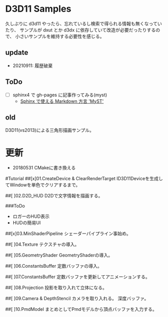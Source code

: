 # D3D11 Samples

久しぶりに d3d11 やったら、忘れているし検索で得られる情報も無くなっていたり、
サンプルが dxut とか d3dx に依存していて改造が必要だったりするので、
小さいサンプルを維持する必要性を感じる。

## update

* 20210911: 履歴破棄

## ToDo

* [ ] sphinx4 で gh-pages に記事作ってみる(myst)
  * [Sphinx で使える Markdown 方言 'MyST'](https://qiita.com/Tachy_Pochy/items/53866eea43d0ad93ea1d)

## old

D3D11(vs2013)による三角形描画サンプル。

# 更新
* 20180531 CMakeに書き換える

#Tutorial
##[x]01.CreateDevice & ClearRenderTarget
ID3D11Deviceを生成してWindowを単色でクリアするまで。

##[ ]02.D2D_HUD
D2Dで文字情報を描画する。

###ToDo
* ロガーのHUD表示
* HUDの簡易UI

##[x]03.MinShaderPipeline
シェーダーパイプライン事始め。

##[ ]04.Texture
テクスチャの導入。

##[ ]05.GeometryShader
GeometryShaderの導入。

##[ ]06.ConstantsBuffer
定数バッファの導入。

##[ ]07.ConstantsBuffer
定数バッファを更新してアニメーションする。

##[ ]08.Projection
投影を取り入れて立体になる。

##[ ]09.Camera & DepthStencil
カメラを取り入れる。
深度バッファ。

##[ ]10.PmdModel
まとめとしてPmdモデルから頂点バッファを入力する。

